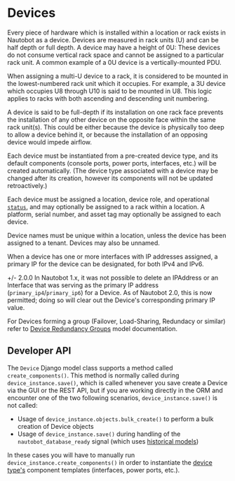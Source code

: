 # Devices

Every piece of hardware which is installed within a location or rack exists in Nautobot as a device. Devices are measured in rack units (U) and can be half depth or full depth. A device may have a height of 0U: These devices do not consume vertical rack space and cannot be assigned to a particular rack unit. A common example of a 0U device is a vertically-mounted PDU.

When assigning a multi-U device to a rack, it is considered to be mounted in the lowest-numbered rack unit which it occupies. For example, a 3U device which occupies U8 through U10 is said to be mounted in U8. This logic applies to racks with both ascending and descending unit numbering.

A device is said to be full-depth if its installation on one rack face prevents the installation of any other device on the opposite face within the same rack unit(s). This could be either because the device is physically too deep to allow a device behind it, or because the installation of an opposing device would impede airflow.

Each device must be instantiated from a pre-created device type, and its default components (console ports, power ports, interfaces, etc.) will be created automatically. (The device type associated with a device may be changed after its creation, however its components will not be updated retroactively.)

Each device must be assigned a location, device role, and operational [`status`](../../models/extras/status.md), and may optionally be assigned to a rack within a location. A platform, serial number, and asset tag may optionally be assigned to each device.

Device names must be unique within a location, unless the device has been assigned to a tenant. Devices may also be unnamed.

When a device has one or more interfaces with IP addresses assigned, a primary IP for the device can be designated, for both IPv4 and IPv6.

+/- 2.0.0
    In Nautobot 1.x, it was not possible to delete an IPAddress or an Interface that was serving as the primary IP address (`primary_ip4`/`primary_ip6`) for a Device. As of Nautobot 2.0, this is now permitted; doing so will clear out the Device's corresponding primary IP value.

For Devices forming a group (Failover, Load-Sharing, Redundacy or similar) refer to [Device Redundancy Groups](deviceredundancygroup.md) model documentation.

## Developer API

The `Device` Django model class supports a method called `create_components()`. This method is normally called during `device_instance.save()`, which is called whenever you save create a Device via the GUI or the REST API, but if you are working directly in the ORM and encounter one of the two following scenarios, `device_instance.save()` is not called:

- Usage of `device_instance.objects.bulk_create()` to perform a bulk creation of Device objects
- Usage of `device_instance.save()` during handling of the `nautobot_database_ready` signal (which uses [historical models](https://docs.djangoproject.com/en/3.2/topics/migrations/#historical-models))

In these cases you will have to manually run `device_instance.create_components()` in order to instantiate the [device type's](devicetype.md) component templates (interfaces, power ports, etc.).
